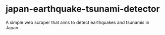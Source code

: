# japan-earthquake-tsunami-detector
A simple web scraper that aims to detect earthquakes and tsunamis in Japan.
